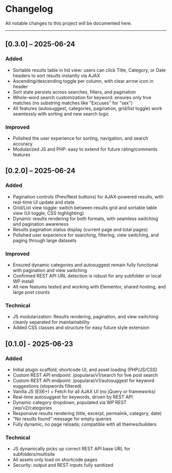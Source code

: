 # Changelog

All notable changes to this project will be documented here.

---

## [0.3.0] – 2025-06-24

### Added
- Sortable results table in list view: users can click Title, Category, or Date headers to sort results instantly via AJAX
- Ascending/descending toggle per column, with clear arrow icon in header
- Sort state persists across searches, filters, and pagination
- Whole-word search customization for keyword: ensures only true matches (no substring matches like "Excuses" for "sex")
- All features (autosuggest, categories, pagination, grid/list toggle) work seamlessly with sorting and new search logic

### Improved
- Polished the user experience for sorting, navigation, and search accuracy
- Modularized JS and PHP: easy to extend for future rating/comments features


## [0.2.0] – 2025-06-24

### Added
- Pagination controls (Prev/Next buttons) for AJAX-powered results, with real-time UI update and state
- Grid/List view toggle: switch between results grid and sortable table view (UI toggle, CSS highlighting)
- Dynamic results rendering for both formats, with seamless switching and pagination awareness
- Results pagination status display (current page and total pages)
- Polished user experience for searching, filtering, view switching, and paging through large datasets

### Improved
- Ensured dynamic categories and autosuggest remain fully functional with pagination and view switching
- Confirmed REST API URL detection is robust for any subfolder or local WP install
- All new features tested and working with Elementor, shared hosting, and large post counts

### Technical
- JS modularization: Results rendering, pagination, and view switching cleanly separated for maintainability
- Added CSS classes and structure for easy future style extension


## [0.1.0] - 2025-06-23

### Added
- Initial plugin scaffold, shortcode UI, and asset loading (PHP/JS/CSS)
- Custom REST API endpoint: /popularai/v1/search for live post search
- Custom REST API endpoint: /popularai/v1/autosuggest for keyword suggestions (stopwords filtered)
- Vanilla JS (ES6+) + Fetch for all AJAX UI (no jQuery or frameworks)
- Real-time autosuggest for keywords, driven by REST API
- Dynamic category dropdown, populated via WP REST /wp/v2/categories
- Responsive results rendering (title, excerpt, permalink, category, date)
- "No results found" message for empty queries
- Fully dynamic, no page reloads; compatible with all themes/builders

### Technical
- JS dynamically picks up correct REST API base URL for subfolders/multisite
- All assets only load on shortcode pages
- Security: output and REST inputs fully sanitized
